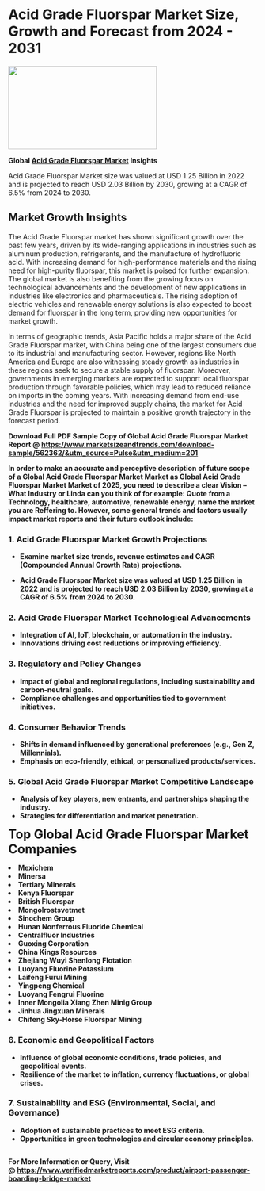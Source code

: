 <H1>Acid Grade Fluorspar Market Size, Growth and Forecast from 2024 - 2031</H1><img class="aligncenter size-medium wp-image-584254" src="https://thirdeyenews.in/wp-content/uploads/2024/09/Global-Market-Research-300x168.jpeg" alt="" width="300" height="168" /><p><strong>Global&nbsp;<a href="https://www.marketsizeandtrends.com/download-sample/562362/&amp;utm_source=Pulse&amp;utm_medium=201">Acid Grade Fluorspar Market</a> Insights</strong></p><p>Acid Grade Fluorspar Market size was valued at USD 1.25 Billion in 2022 and is projected to reach USD 2.03 Billion by 2030, growing at a CAGR of 6.5% from 2024 to 2030.</p><p><h2>Market Growth Insights</h2> <p>The Acid Grade Fluorspar market has shown significant growth over the past few years, driven by its wide-ranging applications in industries such as aluminum production, refrigerants, and the manufacture of hydrofluoric acid. With increasing demand for high-performance materials and the rising need for high-purity fluorspar, this market is poised for further expansion. The global market is also benefiting from the growing focus on technological advancements and the development of new applications in industries like electronics and pharmaceuticals. The rising adoption of electric vehicles and renewable energy solutions is also expected to boost demand for fluorspar in the long term, providing new opportunities for market growth.</p> <p><strong></strong></p> <p>In terms of geographic trends, Asia Pacific holds a major share of the Acid Grade Fluorspar market, with China being one of the largest consumers due to its industrial and manufacturing sector. However, regions like North America and Europe are also witnessing steady growth as industries in these regions seek to secure a stable supply of fluorspar. Moreover, governments in emerging markets are expected to support local fluorspar production through favorable policies, which may lead to reduced reliance on imports in the coming years. With increasing demand from end-use industries and the need for improved supply chains, the market for Acid Grade Fluorspar is projected to maintain a positive growth trajectory in the forecast period.</p> <p><strong></p><p><span class=""><strong>Download Full PDF Sample Copy of Global Acid Grade Fluorspar Market Report</strong> @ <a href="https://www.marketsizeandtrends.com/download-sample/562362/&amp;utm_source=Pulse&amp;utm_medium=201" target="_blank">https://www.marketsizeandtrends.com/download-sample/562362/&amp;utm_source=Pulse&amp;utm_medium=201</a></span></p><p>In order to make an accurate and perceptive description of future scope of a Global&nbsp;Acid Grade Fluorspar Market Market as Global&nbsp;Acid Grade Fluorspar Market Market of 2025, you need to describe a clear Vision &ndash; What Industry or Linda can you think of for example: Quote from a Technology, healthcare, automotive, renewable energy, name the market you are Reffering to. However, some general trends and factors usually impact market reports and their future outlook include:</p><h3>1.&nbsp;<strong>Acid Grade Fluorspar Market Growth Projections</strong></h3><ul><li>Examine market size trends, revenue estimates and CAGR (Compounded Annual Growth Rate) projections.</li><li><p>Acid Grade Fluorspar Market size was valued at USD 1.25 Billion in 2022 and is projected to reach USD 2.03 Billion by 2030, growing at a CAGR of 6.5% from 2024 to 2030.</p></li></ul><h3>2.&nbsp;<strong>Acid Grade Fluorspar Market Technological Advancements</strong></h3><ul><li>Integration of AI, IoT, blockchain, or automation in the industry.</li><li>Innovations driving cost reductions or improving efficiency.</li></ul><h3>3.&nbsp;<strong>Regulatory and Policy Changes</strong></h3><ul><li>Impact of global and regional regulations, including sustainability and carbon-neutral goals.</li><li>Compliance challenges and opportunities tied to government initiatives.</li></ul><h3>4.&nbsp;<strong>Consumer Behavior Trends</strong></h3><ul><li>Shifts in demand influenced by generational preferences (e.g., Gen Z, Millennials).</li><li>Emphasis on eco-friendly, ethical, or personalized products/services.</li></ul><h3>5.&nbsp;<strong>Global Acid Grade Fluorspar Market Competitive Landscape</strong></h3><ul><li>Analysis of key players, new entrants, and partnerships shaping the industry.</li><li>Strategies for differentiation and market penetration.</li></ul><p data-pm-slice="1 1 []"><span style="color: inherit; font-family: inherit; font-size: 25px;">Top Global Acid Grade Fluorspar Market Companies</span></p><div class="" data-test-id=""><p><li>Mexichem</li><li> Minersa</li><li> Tertiary Minerals</li><li> Kenya Fluorspar</li><li> British Fluorspar</li><li> Mongolrostsvetmet</li><li> Sinochem Group</li><li> Hunan Nonferrous Fluoride Chemical</li><li> Centralfluor Industries</li><li> Guoxing Corporation</li><li> China Kings Resources</li><li> Zhejiang Wuyi Shenlong Flotation</li><li> Luoyang Fluorine Potassium</li><li> Laifeng Furui Mining</li><li> Yingpeng Chemical</li><li> Luoyang Fengrui Fluorine</li><li> Inner Mongolia Xiang Zhen Minig Group</li><li> Jinhua Jingxuan Minerals</li><li> Chifeng Sky-Horse Fluorspar Mining</li></p></div><h3>6.&nbsp;<strong>Economic and Geopolitical Factors</strong></h3><ul><li>Influence of global economic conditions, trade policies, and geopolitical events.</li><li>Resilience of the market to inflation, currency fluctuations, or global crises.</li></ul><h3>7.&nbsp;<strong>Sustainability and ESG (Environmental, Social, and Governance)</strong></h3><ul><li>Adoption of sustainable practices to meet ESG criteria.</li><li>Opportunities in green technologies and circular economy principles.</li></ul><h2><strong style="font-size: 14px;">For More Information or Query, Visit @&nbsp;</strong><a style="background-color: #ffffff; font-size: 14px;" href="https://www.marketsizeandtrends.com/report/acid-grade-fluorspar-market/" target="_blank">https://www.verifiedmarketreports.com/product/airport-passenger-boarding-bridge-market</a></h2>
